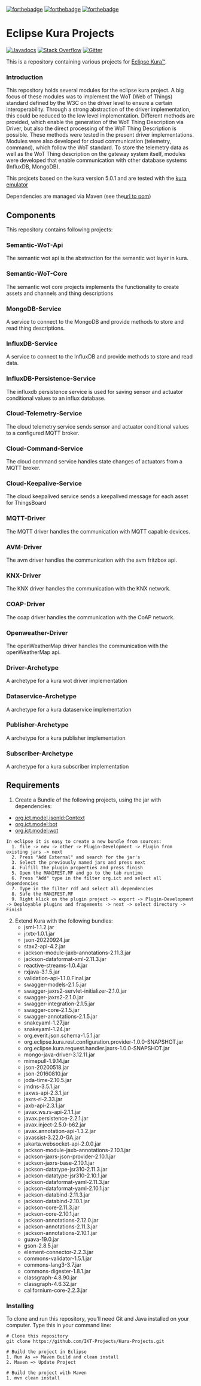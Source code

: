 [![forthebadge](https://forthebadge.com/images/badges/built-with-love.svg)](https://forthebadge.com)
[![forthebadge](https://forthebadge.com/images/badges/built-by-developers.svg)](https://forthebadge.com)
[![forthebadge](https://forthebadge.com/images/badges/made-with-java.svg)](https://forthebadge.com)
# Eclipse Kura Projects


[![Javadocs](http://www.javadoc.io/badge/org.apache.camel/apache-camel.svg?color=brightgreen)](http://www.javadoc.io/doc/org.ict.kura.service.thingdirectory)
[![Stack Overflow](https://img.shields.io/:stack%20overflow-Kura--thing--directory-brightgreen.svg)](http://stackoverflow.com/questions/tagged/thing-directory)
[![Gitter](https://img.shields.io/gitter/room/apache/apache-camel.js.svg)](https://gitter.im/apache/apache-camel)

This is a repository containing various projects for [Eclipse Kura™](https://eclipse.org/kura "Eclipse Kura™").

### Introduction
This repository holds several modules for the eclipse kura project. A big focus of these modules was to implement the WoT (Web of Things) standard defined by the W3C on the driver level to ensure a certain interoperability. Through a strong abstraction of the driver implementation, this could be reduced to the low level implementation. Different methods are provided, which enable the generation of the WoT Thing Description via Driver, but also the direct processing of the WoT Thing Description is possible. These methods were tested in the present driver implementations. Modules were also developed for cloud communication (telemetry, command), which follow the WoT standard. To store the telemetry data as well as the WoT Thing description on the gateway system itself, modules were developed that enable communication with other database systems (InfluxDB, MongoDB).

This projcets based on the kura version 5.0.1 and are tested with the [kura emulator](https://www.eclipse.org/downloads/download.php?file=/kura/releases/5.0.1/user_workspace_archive_5.0.1.zip)

Dependencies are managed via Maven (see the[url to pom](https://github.com/IKT-Projects/Kura-Projects/blob/main/pom.xml))

## Components

This repository contains following projects:

### Semantic-WoT-Api

The semantic wot api is the abstraction for the semantic wot layer in kura.

### Semantic-WoT-Core

The semantic wot core projects implements the functionality to create assets and channels and thing descriptions

### MongoDB-Service 

A service to connect to the MongoDB and provide methods to store and read thing descriptions.

### InfluxDB-Service 

A service to connect to the InfluxDB and provide methods to store and read data.

### InfluxDB-Persistence-Service

The influxdb persistence service is used for saving sensor and actuator conditional values to an influx database.

### Cloud-Telemetry-Service

The cloud telemetry service sends sensor and actuator conditional values to a configured MQTT broker.

### Cloud-Command-Service

The cloud command service handles state changes of actuators from a MQTT broker.

### Cloud-Keepalive-Service

The cloud keepalived service sends a keepalived message for each asset for ThingsBoard

### MQTT-Driver

The MQTT driver handles the communication with MQTT capable devices.

### AVM-Driver

The avm driver handles the communication with the avm fritzbox api.

### KNX-Driver

The KNX driver handles the communication with the KNX network.

### COAP-Driver

The coap driver handles the communication with the CoAP network.

### Openweather-Driver

The openWeatherMap driver handles the communication with the openWeatherMap api.

### Driver-Archetype

A archetype for a kura wot driver implementation

### Dataservice-Archetype

A archetype for a kura dataservice implementation

### Publisher-Archetype

A archetype for a kura publisher implementation

### Subscriber-Archetype

A archetype for a kura subscriber implementation
  

## Requirements
1. Create a Bundle of the following projects, using the jar with dependencies:
  -  [org.ict.model.jsonld:Context](https://github.com/IKT-Projects/W3C-WoT-BoT-Context.git)
  -  [org.ict.model:bot](https://github.com/IKT-Projects/W3C-BuildingTopologyOntology.git)
  -  [org.ict.model:wot](https://github.com/IKT-Projects/W3C-WebOfThings.git)
  ```
  In eclipse it is easy to create a new bundle from sources:
    1. file -> new -> other -> Plugin-Development -> Plugin from existing jars -> next
    2. Press "Add External" and search for the jar's
    3. Select the previously named jars and press next
    4. Fulfill the plugin properties and press finish
    5. Open the MANIFEST.MF and go to the tab runtime
    6. Press "Add" type in the filter org.ict and select all dependencies
    7. Type in the filter rdf and select all dependencies
    8. Safe the MANIFEST.MF
    9. Right klick on the plugin project -> export -> Plugin-Development -> Deployable plugins and fragements -> next -> select directory -> Finish
  ```
  
2. Extend Kura with the following bundles:
   - jsml-1.1.2.jar
   - jrxtx-1.0.1.jar
   - json-20220924.jar
   - stax2-api-4.2.jar
   - jackson-module-jaxb-annotations-2.11.3.jar
   - jackson-dataformat-xml-2.11.3.jar
   - reactive-streams-1.0.4.jar
   - rxjava-3.1.5.jar
   - validation-api-1.1.0.Final.jar
   - swagger-models-2.1.5.jar
   - swagger-jaxrs2-servlet-initializer-2.1.0.jar
   - swagger-jaxrs2-2.1.0.jar
   - swagger-integration-2.1.5.jar
   - swagger-core-2.1.5.jar
   - swagger-annotations-2.1.5.jar
   - snakeyaml-1.27.jar
   - snakeyaml-1.24.jar
   - org.everit.json.schema-1.5.1.jar
   - org.eclipse.kura.rest.configuration.provider-1.0.0-SNAPSHOT.jar
   - org.eclipse.kura.request.handler.jaxrs-1.0.0-SNAPSHOT.jar
   - mongo-java-driver-3.12.11.jar
   - mimepull-1.9.14.jar
   - json-20200518.jar
   - json-20160810.jar
   - joda-time-2.10.5.jar
   - jmdns-3.5.1.jar
   - jaxws-api-2.3.1.jar
   - jaxrs-ri-2.33.jar
   - jaxb-api-2.3.1.jar
   - javax.ws.rs-api-2.1.1.jar
   - javax.persistence-2.2.1.jar
   - javax.inject-2.5.0-b62.jar
   - javax.annotation-api-1.3.2.jar
   - javassist-3.22.0-GA.jar
   - jakarta.websocket-api-2.0.0.jar
   - jackson-module-jaxb-annotations-2.10.1.jar
   - jackson-jaxrs-json-provider-2.10.1.jar
   - jackson-jaxrs-base-2.10.1.jar
   - jackson-datatype-jsr310-2.11.3.jar
   - jackson-datatype-jsr310-2.10.1.jar
   - jackson-dataformat-yaml-2.11.3.jar
   - jackson-dataformat-yaml-2.10.1.jar
   - jackson-databind-2.11.3.jar
   - jackson-databind-2.10.1.jar
   - jackson-core-2.11.3.jar
   - jackson-core-2.10.1.jar
   - jackson-annotations-2.12.0.jar
   - jackson-annotations-2.11.3.jar
   - jackson-annotations-2.10.1.jar
   - guava-19.0.jar
   - gson-2.8.5.jar
   - element-connector-2.2.3.jar
   - commons-validator-1.5.1.jar
   - commons-lang3-3.7.jar
   - commons-digester-1.8.1.jar
   - classgraph-4.8.90.jar
   - classgraph-4.6.32.jar
   - californium-core-2.2.3.jar


### Installing
To clone and run this repository, you'll need Git and Java installed on your computer. Type this in your command line:
```
# Clone this repository
git clone https://github.com/IKT-Projects/Kura-Projects.git

# Build the project in Eclipse
1. Run As => Maven Build and clean install
2. Maven => Update Project

# Build the project with Maven
1. mvn clean install

```
